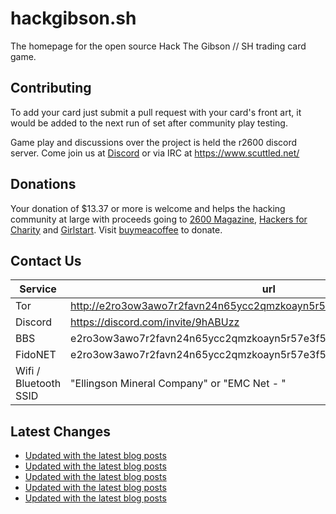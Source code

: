 # hackgibson.sh
The homepage for the open source Hack The Gibson // SH trading card game.


## Contributing

To add your card just submit a pull request with your card's front art, it would be added to the next run of set after community play testing.

Game play and discussions over the project is held the r2600 discord server. Come join us at [Discord](https://discord.com/invite/9hABUzz) or via IRC at https://www.scuttled.net/


## Donations

Your donation of $13.37 or more is welcome and helps the hacking community at large with proceeds going to [2600 Magazine](https://2600.com/), [Hackers for Charity](https://hackersforcharity.org) and [Girlstart](https://girlstart.org).  Visit [buymeacoffee](https://www.buymeacoffee.com/hackgibson.sh) to donate.


## Contact Us

Service | url
-|-
Tor | http://e2ro3ow3awo7r2favn24n65ycc2qmzkoayn5r57e3f56nvjwdcgg32ad.onion
Discord | https://discord.com/invite/9hABUzz
BBS | e2ro3ow3awo7r2favn24n65ycc2qmzkoayn5r57e3f56nvjwdcgg32ad.onion:23
FidoNET | e2ro3ow3awo7r2favn24n65ycc2qmzkoayn5r57e3f56nvjwdcgg32ad.onion:24554
Wifi / Bluetooth SSID | "Ellingson Mineral Company" or "EMC Net - <fidonet address>"

## Latest Changes
<!-- BLOG-POST-LIST:START -->
- [Updated with the latest blog posts](https://github.com/DFW2600/hackgibson.sh/commit/3bc242460c39af3f1b7d8555e3d735598e5a7f0f)
- [Updated with the latest blog posts](https://github.com/DFW2600/hackgibson.sh/commit/187b11d696866790a0bdc68e54b7deebd83848d0)
- [Updated with the latest blog posts](https://github.com/DFW2600/hackgibson.sh/commit/cfb97b66f1665774bdece809cabaf5d40e77848e)
- [Updated with the latest blog posts](https://github.com/DFW2600/hackgibson.sh/commit/4d88bb8628c5109549d32d40abc0c1bcfc642650)
- [Updated with the latest blog posts](https://github.com/DFW2600/hackgibson.sh/commit/4d44bf5184f8a8f0bb4d558f6cb952993c3c02ca)
<!-- BLOG-POST-LIST:END -->
